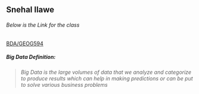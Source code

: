 
## Snehal Ilawe

###### Below is the Link for the class
[BDA/GEOG594](https://blackboard.sdsu.edu/webapps/blackboard/execute/announcement?method=search&context=course_entry&course_id=_348617_1&handle=announcements_entry&mode=view)

##### Big Data Definition:
  > *Big Data is the large volumes of data that we analyze and categorize to produce results which can help in making predictions or can be put to solve various business problems*
